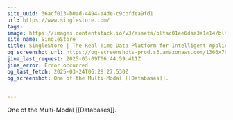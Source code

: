 ```yaml
---
site_uuid: 36acf013-b0ad-4494-a4de-c9cbfdea9fd1
url: https://www.singlestore.com/
tags: 
image: https://images.contentstack.io/v3/assets/bltac01ee6daa3a1e14/blt65460a223657f85f/661047721952f027eefc0104/img_primary_opengraph_(1).png
site_name: SingleStore
title: SingleStore | The Real-Time Data Platform for Intelligent Applications
og_screenshot_url: https://og-screenshots-prod.s3.amazonaws.com/1366x768/80/false/2d238e31187dd06a0fbe1c477af1007f580d954c638cd97a64e11f4e2271d69b.jpeg
jina_last_request: 2025-03-09T06:44:59.411Z
jina_error: Error occurred
og_last_fetch: 2025-03-24T06:28:27.530Z
og_screenshot: One of the Multi-Modal [[Databases]].


---
```

One of the Multi-Modal [[Databases]].

